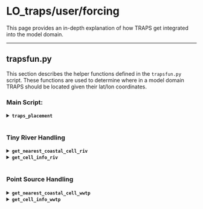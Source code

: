 # LO_traps/user/forcing

This page provides an in-depth explanation of how TRAPS get integrated into the model domain.

---
## trapsfun.py

This section describes the helper functions defined in the `trapsfun.py` script. These functions are used to determine where in a model domain TRAPS should be located given their lat/lon coordinates.

### Main Script:

<details><summary><code><strong>traps_placement</strong></code></summary>
---------------------------add description here!!!
</details><br>

### Tiny River Handling

<details><summary><code><strong>get_nearest_coastal_cell_riv</strong></code></summary>
This function finds the closest coastal grid cell to a river mouth, then returns:

- indices of nearest coatal grid cell to river mouth
- river direction
- number of "rings" away the nearest coastal cell is from the river mouth

To calculate these values, this function follows the following steps:

1. Given river mouth lat/lon coordinates, the algorithm determines in which grid cell the river mouth is originally located in.<p style="text-align:center;"><img src="https://user-images.githubusercontent.com/15829099/235255958-37e851f5-820e-4b53-aeca-85c101b7ddc8.png" width="500"/><br></p>

2. Checks whether the starting grid cell is a coastal cell by calling `get_cell_info_riv`. If the starting grid cell is a coastal grid cell, then the function returns the i,j-indices of the cell as well as river direction.

3. If the starting grid cell is not a coastal cell, then the function begins searching in a ring around the starting grid cell. For each cell in the surrouding ring, the function calls `get_cell_info_riv`. If no coastal grid cells are found in the first ring, then the function begins searching the next ring, and so on and so forth until a coastal cell is found.<p style="text-align:center;"><img src="https://user-images.githubusercontent.com/15829099/235255959-fb10f648-0d58-4647-a8d0-2ae20e1bbb0b.png" width="500"/><br></p>

4. If one coastal cell is found in a ring, then the function records the coastal cell i,j-indices, the distance from the coastal cell to the river mouth, and the river direction (which are outputs of `get_cell_info_riv`).<p style="text-align:center;"><img src="https://user-images.githubusercontent.com/15829099/235255962-fca53e68-2195-4d97-a66c-48962d2d491e.png" width="500"/><br></p>If more than one coastal cell is found in a ring, then information will be recorded for the coastal cell that is nearest to the river mouth.<p style="text-align:center;"><img src="https://user-images.githubusercontent.com/15829099/235255966-a26a7d8b-b8b6-41b7-a134-3333a43241ef.png" width="500"/><br></p><br>

Note that this function always checks for a "nearest coastal cell" one ring further out than the first coastal cell-containing ring. This check is important for stretched grids. In a stretched grid, it is possible that the nearest coastal grid cell is located several rings away, even if there are coastal grid cells in closer rings.

<p style="text-align:center;"><img src="https://user-images.githubusercontent.com/15829099/235260467-dc0a89b9-5a26-48e5-914e-dd0a87c043da.png" width="450"/><br></p>

</details>

<details><summary><code><strong>get_cell_info_riv</strong></code></summary>

A grid cell of interest is determined in `get_nearest_coatal_cell_riv` before being fed as an input to this function.
This function checks if the grid cell of interest is a coastal water cell. If it is a coastal water cell, then the function returns:

- indices of the coastal grid cell
- distance from the center of the grid cell to the river mouth
- direction of river flow, given the relative position of the nearest land cell

To calculate these values, this function follows the following steps:

1. Checks if the grid cell of interest is a coastal cell by checking whether any adjacent cells have a land mask. The figure below shows a simple domain with a land cell located to the North and East of the grid cell of interest.<p style="text-align:center;"><img src="https://user-images.githubusercontent.com/15829099/234992835-2f83a04a-82b2-423a-ae6c-19eff040c75e.png" width="400"/><br></p>

2. If the grid cell is indeed coastal, then the distance from the river mouth to the grid cell is recorded as an output. The function then proceeds to steps 3 and 4. If the grid cell is not coastal, then the function ends and nothing is returned.<p style="text-align:center;"><img src="https://user-images.githubusercontent.com/15829099/234995892-1907373b-d2ac-4284-82a3-6efb6d121563.png" width="400"/><br></p>

3. Then the function needs to decide from which land cell the river should flow (i.e. what direction does the river come from?)<br> First, the function calculates the distance from the river mouth to each adjacent land cell. <br> <p style="text-align:center;"><img src="https://user-images.githubusercontent.com/15829099/234995894-d6a13d85-23f7-4d08-ba52-d1e881511c8a.png" width="400"/><br></p> The river flow direction is set by whichever adjacent land cell is closest to the original river mouth lat/lon coordinates. In our simple example, the Eastern land cell is closest to the river. Thus, the function decides that the river mouth flows westward into the grid cell of interest from the eastern land cell. <br> <p style="text-align:center;"><img src="https://user-images.githubusercontent.com/15829099/234995895-3b0f6e21-c479-4e6c-bde2-c2da72f2d0a2.png" width="400"/><br></p>

4. Finally, the function outputs the indices of the coastal grid cell, the distance from the river mouth to the coastal grid cell, and the direction of river flow into the grid cell.

</details><br>

### Point Source Handling

<details><summary><code><strong>get_nearest_coastal_cell_wwtp</strong></code></summary>

This function is the point source equivalent of `get_nearest_coastal_cell_riv`. The main difference is that this function calls `get_cell_info_wwtp` rather than `get_cell_info_riv`.

The nearest coastal cell that this function is searching for is *any* water cell. This function does not search through rings if the starting grid cell is already a water cell.

This function only needs to search for the nearest coastal grid cell if the starting cell is a land cell.

<p style="text-align:center;"><img src="https://user-images.githubusercontent.com/15829099/235257876-aedcee38-b4b1-4899-a40f-bce06cb7c6ed.png" width="800"/><br></p>

</details>

<details><summary><code><strong>get_cell_info_wwtp</strong></code></summary>

A grid cell of interest is determined in `get_nearest_coatal_cell_wwtp` before being fed as an input to this function.

This function is the point source equivalent of `get_cell_info_riv`, except it is much simpler. In general, point sources are easier to handle than tiny rivers because point sources can be located on an water cell (including in open water), whereas rivers must be located on a land-adjacent water cell. Furthermore, rivers need an associated flow direction, but point sources do not. Thus, this function only needs to check whether the grid cell of interest is a water cell. If so, the function returns the i,j-indices of the grid cell of interest as well as the distance from the center of the grid cell to the point source. If the grid cell of interest is not a water cell, then nothing is returned.
</details>